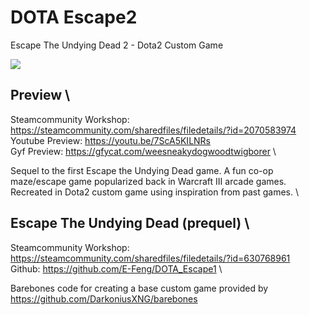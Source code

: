 # DOTA Escape2
Escape The Undying Dead 2 - Dota2 Custom Game

<img src="https://i.imgur.com/dXvoMdb.png"/>

## Preview \
Steamcommunity Workshop: https://steamcommunity.com/sharedfiles/filedetails/?id=2070583974 \
Youtube Preview: https://youtu.be/7ScA5KILNRs \
Gyf Preview: https://gfycat.com/weesneakydogwoodtwigborer \

Sequel to the first Escape the Undying Dead game. A fun co-op maze/escape game popularized back in Warcraft III arcade games. Recreated in Dota2 custom game using inspiration from past games. \

## Escape The Undying Dead (prequel) \
Steamcommunity Workshop: https://steamcommunity.com/sharedfiles/filedetails/?id=630768961 \
Github: https://github.com/E-Feng/DOTA_Escape1 \

Barebones code for creating a base custom game provided by https://github.com/DarkoniusXNG/barebones

